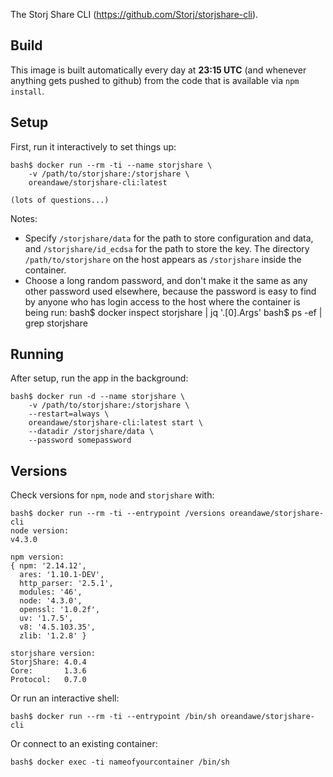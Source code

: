 The Storj Share CLI (https://github.com/Storj/storjshare-cli).

## Build ##

This image is built automatically every day at **23:15 UTC** (and whenever anything gets pushed to github) from the code that is available via `npm install`.

## Setup ##

First, run it interactively to set things up:

    bash$ docker run --rm -ti --name storjshare \
        -v /path/to/storjshare:/storjshare \
        oreandawe/storjshare-cli:latest
    
    (lots of questions...)

Notes:

* Specify `/storjshare/data` for the path to store configuration and data, and `/storjshare/id_ecdsa` for the path to store the key. The directory `/path/to/storjshare` on the host appears as `/storjshare` inside the container.
* Choose a long random password, and don't make it the same as any other password used elsewhere, because the password is easy to find by anyone who has login access to the host where the container is being run:
      bash$ docker inspect storjshare | jq '.[0].Args'
      bash$ ps -ef | grep storjshare

## Running ##

After setup, run the app in the background:

    bash$ docker run -d --name storjshare \
        -v /path/to/storjshare:/storjshare \
        --restart=always \
        oreandawe/storjshare-cli:latest start \
        --datadir /storjshare/data \
        --password somepassword

## Versions ##

Check versions for `npm`, `node` and `storjshare` with:

    bash$ docker run --rm -ti --entrypoint /versions oreandawe/storjshare-cli
    node version:
    v4.3.0

    npm version:
    { npm: '2.14.12',
      ares: '1.10.1-DEV',
      http_parser: '2.5.1',
      modules: '46',
      node: '4.3.0',
      openssl: '1.0.2f',
      uv: '1.7.5',
      v8: '4.5.103.35',
      zlib: '1.2.8' }

    storjshare version:
    StorjShare: 4.0.4
    Core:       1.3.6
    Protocol:   0.7.0

Or run an interactive shell:

    bash$ docker run --rm -ti --entrypoint /bin/sh oreandawe/storjshare-cli

Or connect to an existing container:

    bash$ docker exec -ti nameofyourcontainer /bin/sh
